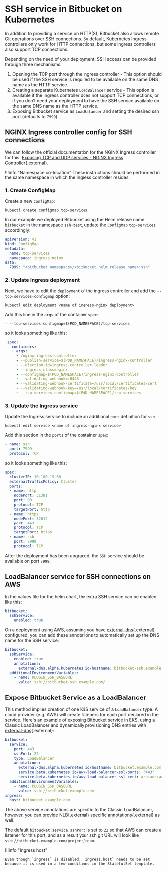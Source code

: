 # SSH service in Bitbucket on Kubernetes

In addition to providing a service on HTTP(S), Bitbucket also allows remote Git operations over SSH connections. By default, Kubernetes Ingress controllers only work for HTTP connections, but some ingress controllers also support TCP connections.

Depending on the need of your deployment, SSH access can be provided through three mechanisms:

1. Opening the TCP port through the ingress controller - This option should be used if the SSH service is required to be available on the same DNS name as the HTTP service.
2. Creating a separate Kubernetes `LoadBalancer` service - This option is available if the ingress controller does not support TCP connections, or if you don’t need your deployment to have the SSH service available on the same DNS name as the HTTP service.
3. Exposing Bitbucket service as `LoadBalancer` and setting the desired ssh port (defaults to `7999`)

## NGINX Ingress controller config for SSH connections
We can follow the official documentation for the NGINX Ingress controller for this: [Exposing TCP and UDP services - NGINX Ingress Controller](https://kubernetes.github.io/ingress-nginx/user-guide/exposing-tcp-udp-services/){.external}.

!!!info "Namespace co-location"
    These instructions should be performed in the same namespace in which the Ingress controller resides.

### 1. Create ConfigMap
Create a new `ConfigMap`:
``` shell
kubectl create configmap tcp-services
```

In our example we deployed Bitbucket using the Helm release name `bitbucket` in the namespace `ssh-test`, update the `ConfigMap` `tcp-services` accordingly:

```yaml
apiVersion: v1
kind: ConfigMap
metadata:
  name: tcp-services
  namespace: ingress-nginx
data:
  7999: "<bitbucket namespace>/<bitbucket helm release name>:ssh"
```

### 2. Update Ingress deployment
Next, we have to edit the `deployment` of the ingress controller and add the `--tcp-services-configmap` option:
```shell
kubectl edit deployment <name of ingress-nginx deployment>
```
Add this line in the `args` of the container `spec`:
```shell
- --tcp-services-configmap=$(POD_NAMESPACE)/tcp-services
```
so it looks something like this:
```yaml
 spec:
   containers:
   - args:
     - /nginx-ingress-controller
     - --publish-service=$(POD_NAMESPACE)/ingress-nginx-controller
     - --election-id=ingress-controller-leader
     - --ingress-class=nginx
     - --configmap=$(POD_NAMESPACE)/ingress-nginx-controller
     - --validating-webhook=:8443
     - --validating-webhook-certificate=/usr/local/certificates/cert
     - --validating-webhook-key=/usr/local/certificates/key
     - --tcp-services-configmap=$(POD_NAMESPACE)/tcp-services
```

### 3. Update the Ingress service
Update the Ingress service to include an additional `port` definition for `ssh`
```shell
kubectl edit service <name of ingress-nginx service>
```
Add this section in the `ports` of the container `spec`:
```yaml
- name: ssh
  port: 7999
  protocol: TCP
```
so it looks something like this:
```yaml
spec:
  clusterIP: 10.100.19.60
  externalTrafficPolicy: Cluster
  ports:
  - name: http
    nodePort: 31381
    port: 80
    protocol: TCP
    targetPort: http
  - name: https
    nodePort: 32612
    port: 443
    protocol: TCP
    targetPort: https
  - name: ssh
    port: 7999
    protocol: TCP
```
After the deployment has been upgraded, the `SSH` service should be available on port `7999`.

## LoadBalancer service for SSH connections on AWS
In the values file for the helm chart, the extra SSH service can be enabled like this:
```yaml
bitbucket:
  sshService:
    enabled: true
```
On a deployment using AWS, assuming you have [external-dns](https://github.com/kubernetes-sigs/external-dns){.external} configured, you can add these annotations to automatically set up the DNS name for the SSH service:
```yaml
bitbucket:
  sshService:
    enabled: true
    annotations:
      external-dns.alpha.kubernetes.io/hostname: bitbucket-ssh.example.com
  additionalEnvironmentVariables:
    - name: PLUGIN_SSH_BASEURL
      value: ssh://bitbucket-ssh.example.com/
```
## Expose Bitbucket Service as a LoadBalancer

This method implies creation of one K8S service of a `LoadBalancer` type. A cloud provider (e.g. AWS) will create listeners for each port declared in the service. Here's an example of exposing Bitbucket service in EKS, using a Classic LoadBalancer and dynamically provisioning DNS entries with [external-dns](https://github.com/kubernetes-sigs/external-dns){.external}:

```yaml
bitbucket:
  service:
    port: 443
    sshPort: 22
    type: LoadBalancer
    annotations:
      external-dns.alpha.kubernetes.io/hostname: bitbucket.example.com
      service.beta.kubernetes.io/aws-load-balancer-ssl-ports: "443"
      service.beta.kubernetes.io/aws-load-balancer-ssl-cert: arn:aws:acm:us-east-1:111111111111:certificate/8xy4ny81-0a4w-8caq-a524-1101cv3v4vwb
  additionalEnvironmentVariables:
    - name: PLUGIN_SSH_BASEURL
      value: ssh://bitbucket.example.com
ingress:
  host: bitbucket.example.com
```

The above service annotations are specific to the Classic LoadBalancer, however, you can provide [NLB](https://docs.aws.amazon.com/elasticloadbalancing/latest/network/introduction.html){.external} specific [annotations](https://kubernetes-sigs.github.io/aws-load-balancer-controller/v2.2/guide/service/annotations/){.external} as well.

The default `bitbucket.service.sshPort` is set to `22` so that AWS can create a listener for this port, and as a result your ssh git URL will look like `ssh://bitbucket.example.com/project/repo`. 

!!!info "Ingress host"

    Even though `ingress` is disabled, `ingress.host` needs to be set because it is used in a few conditions in the StatefulSet template.
